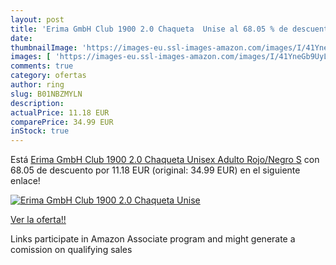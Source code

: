 ```yaml
---
layout: post
title: 'Erima GmbH Club 1900 2.0 Chaqueta  Unise al 68.05 % de descuento'
date: 
thumbnailImage: 'https://images-eu.ssl-images-amazon.com/images/I/41YneGb9UyL._SL200_.jpg'
images: [ 'https://images-eu.ssl-images-amazon.com/images/I/41YneGb9UyL._SL200_.jpg' ]
comments: true
category: ofertas
author: ring
slug: B01NBZMYLN
description:
actualPrice: 11.18 EUR
comparePrice: 34.99 EUR
inStock: true
---
```


Está [Erima GmbH Club 1900 2.0 Chaqueta  Unisex Adulto  Rojo/Negro  S](https://www.amazon.es/dp/B01NBZMYLN/?tag=tolees-21) con 68.05 de descuento por 11.18 EUR (original: 34.99 EUR) en el siguiente enlace!

[![Erima GmbH Club 1900 2.0 Chaqueta  Unise](https://images-eu.ssl-images-amazon.com/images/I/41YneGb9UyL._SL200_.jpg)](https://www.amazon.es/dp/B01NBZMYLN/?tag=tolees-21)

[Ver la oferta!!](https://www.amazon.es/dp/B01NBZMYLN/?tag=tolees-21)

Links participate in Amazon Associate program and might generate a comission on qualifying sales


